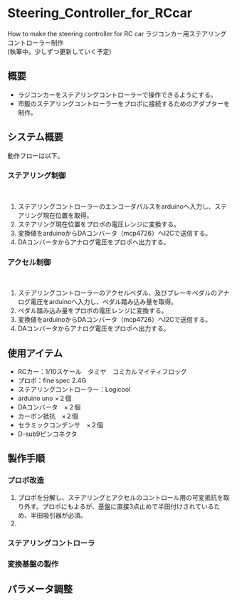 # Steering_Controller_for_RCcar
How to make the steering controller for RC car
ラジコンカー用ステアリングコントローラー制作
<br>
(執筆中。少しずつ更新していく予定)
## 概要
* ラジコンカーをステアリングコントローラーで操作できるようにする。
* 市販のステアリングコントローラーをプロポに接続するためのアダプターを制作。

## システム概要

動作フローは以下。
<br>
### ステアリング制御
<br>

1. ステアリングコントローラーのエンコーダパルスをarduinoへ入力し、ステアリング現在位置を取得。
2. ステアリング現在位置をプロポの電圧レンジに変換する。
3. 変換値をarduinoからDAコンバータ（mcp4726）へI2Cで送信する。
4. DAコンバータからアナログ電圧をプロポへ出力する。

### アクセル制御
<br>

1. ステアリングコントローラーのアクセルペダル、及びブレーキペダルのアナログ電圧をarduinoへ入力し、ペダル踏み込み量を取得。
2. ペダル踏み込み量をプロポの電圧レンジに変換する。
3. 変換値をarduinoからDAコンバータ（mcp4726）へI2Cで送信する。
4. DAコンバータからアナログ電圧をプロポへ出力する。


## 使用アイテム
* RCカー：1/10スケール　タミヤ　コミカルマイティフロッグ
* プロポ：fine spec 2.4G
* ステアリングコントローラー：Logicool
* arduino uno ×２個
* DAコンバータ　×２個
* カーボン抵抗　×２個
* セラミックコンデンサ　×２個
* D-sub9ピンコネクタ


## 製作手順
### プロポ改造
1. プロポを分解し、ステアリングとアクセルのコントロール用の可変抵抗を取り外す。プロポにもよるが、基盤に直接3点止めで半田付けされているため、半田吸引器が必須。
2. 
### ステアリングコントローラ

### 変換基盤の製作

## パラメータ調整
